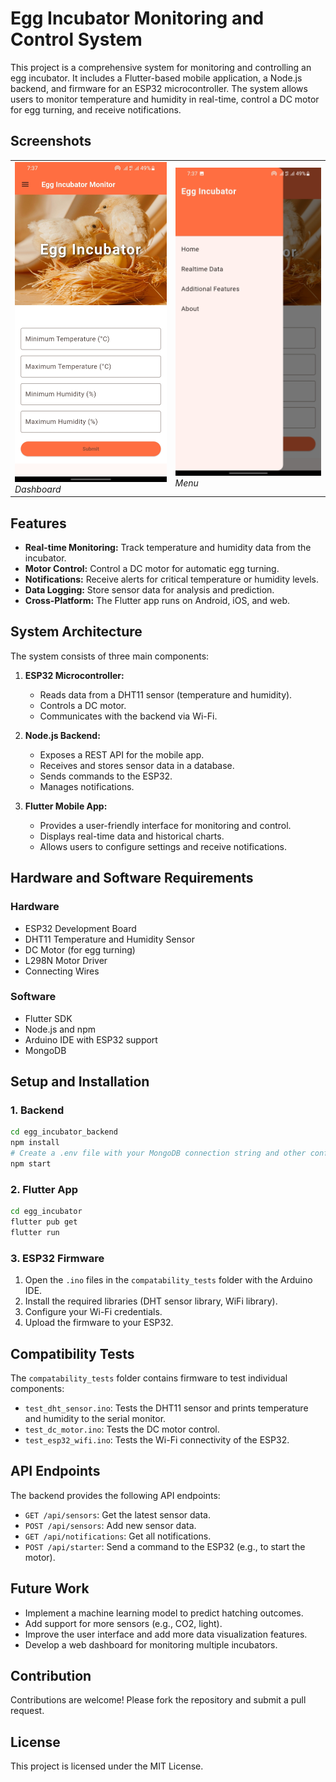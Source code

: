 
# Egg Incubator Monitoring and Control System

This project is a comprehensive system for monitoring and controlling an egg incubator. It includes a Flutter-based mobile application, a Node.js backend, and firmware for an ESP32 microcontroller. The system allows users to monitor temperature and humidity in real-time, control a DC motor for egg turning, and receive notifications.

## Screenshots

<table>
  <tr>
    <td>
      <img src="./static/img/board.jpg" alt="Incubator App Dashboard" width="300"/>
      <br>
      <em>Dashboard</em>
    </td>
    <td>
      <img src="./static/img/menu.jpg" alt="Incubator App Menu" width="300"/>
      <br>
      <em>Menu</em>
    </td>
  </tr>
</table>


## Features

*   **Real-time Monitoring:** Track temperature and humidity data from the incubator.
*   **Motor Control:** Control a DC motor for automatic egg turning.
*   **Notifications:** Receive alerts for critical temperature or humidity levels.
*   **Data Logging:** Store sensor data for analysis and prediction.
*   **Cross-Platform:** The Flutter app runs on Android, iOS, and web.

## System Architecture

The system consists of three main components:

1.  **ESP32 Microcontroller:**
    *   Reads data from a DHT11 sensor (temperature and humidity).
    *   Controls a DC motor.
    *   Communicates with the backend via Wi-Fi.

2.  **Node.js Backend:**
    *   Exposes a REST API for the mobile app.
    *   Receives and stores sensor data in a database.
    *   Sends commands to the ESP32.
    *   Manages notifications.

3.  **Flutter Mobile App:**
    *   Provides a user-friendly interface for monitoring and control.
    *   Displays real-time data and historical charts.
    *   Allows users to configure settings and receive notifications.

## Hardware and Software Requirements

### Hardware

*   ESP32 Development Board
*   DHT11 Temperature and Humidity Sensor
*   DC Motor (for egg turning)
*   L298N Motor Driver
*   Connecting Wires

### Software

*   Flutter SDK
*   Node.js and npm
*   Arduino IDE with ESP32 support
*   MongoDB

## Setup and Installation

### 1. Backend

```bash
cd egg_incubator_backend
npm install
# Create a .env file with your MongoDB connection string and other configurations
npm start
```

### 2. Flutter App

```bash
cd egg_incubator
flutter pub get
flutter run
```

### 3. ESP32 Firmware

1.  Open the `.ino` files in the `compatability_tests` folder with the Arduino IDE.
2.  Install the required libraries (DHT sensor library, WiFi library).
3.  Configure your Wi-Fi credentials.
4.  Upload the firmware to your ESP32.

## Compatibility Tests

The `compatability_tests` folder contains firmware to test individual components:

*   `test_dht_sensor.ino`: Tests the DHT11 sensor and prints temperature and humidity to the serial monitor.
*   `test_dc_motor.ino`: Tests the DC motor control.
*   `test_esp32_wifi.ino`: Tests the Wi-Fi connectivity of the ESP32.

## API Endpoints

The backend provides the following API endpoints:

*   `GET /api/sensors`: Get the latest sensor data.
*   `POST /api/sensors`: Add new sensor data.
*   `GET /api/notifications`: Get all notifications.
*   `POST /api/starter`: Send a command to the ESP32 (e.g., to start the motor).

## Future Work

*   Implement a machine learning model to predict hatching outcomes.
*   Add support for more sensors (e.g., CO2, light).
*   Improve the user interface and add more data visualization features.
*   Develop a web dashboard for monitoring multiple incubators.

## Contribution

Contributions are welcome! Please fork the repository and submit a pull request.

## License

This project is licensed under the MIT License.
